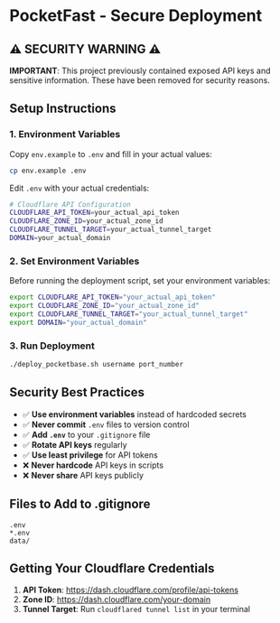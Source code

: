 # PocketFast - Secure Deployment

## ⚠️ SECURITY WARNING ⚠️

**IMPORTANT**: This project previously contained exposed API keys and sensitive information. These have been removed for security reasons.

## Setup Instructions

### 1. Environment Variables

Copy `env.example` to `.env` and fill in your actual values:

```bash
cp env.example .env
```

Edit `.env` with your actual credentials:

```bash
# Cloudflare API Configuration
CLOUDFLARE_API_TOKEN=your_actual_api_token
CLOUDFLARE_ZONE_ID=your_actual_zone_id
CLOUDFLARE_TUNNEL_TARGET=your_actual_tunnel_target
DOMAIN=your_actual_domain
```

### 2. Set Environment Variables

Before running the deployment script, set your environment variables:

```bash
export CLOUDFLARE_API_TOKEN="your_actual_api_token"
export CLOUDFLARE_ZONE_ID="your_actual_zone_id"
export CLOUDFLARE_TUNNEL_TARGET="your_actual_tunnel_target"
export DOMAIN="your_actual_domain"
```

### 3. Run Deployment

```bash
./deploy_pocketbase.sh username port_number
```

## Security Best Practices

- ✅ **Use environment variables** instead of hardcoded secrets
- ✅ **Never commit** `.env` files to version control
- ✅ **Add `.env`** to your `.gitignore` file
- ✅ **Rotate API keys** regularly
- ✅ **Use least privilege** for API tokens
- ❌ **Never hardcode** API keys in scripts
- ❌ **Never share** API keys publicly

## Files to Add to .gitignore

```
.env
*.env
data/
```

## Getting Your Cloudflare Credentials

1. **API Token**: https://dash.cloudflare.com/profile/api-tokens
2. **Zone ID**: https://dash.cloudflare.com/your-domain
3. **Tunnel Target**: Run `cloudflared tunnel list` in your terminal
